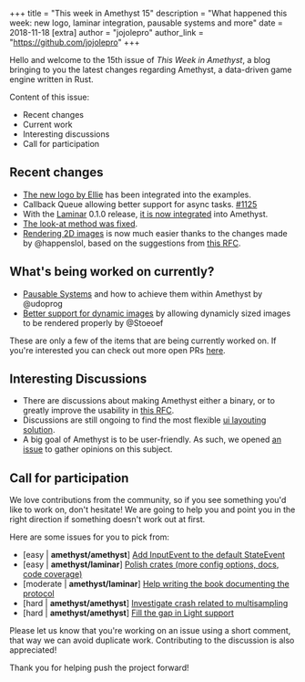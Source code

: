 +++
title = "This week in Amethyst 15"
description = "What happened this week: new logo, laminar integration, pausable systems and more"
date = 2018-11-18
[extra]
author = "jojolepro"
author_link = "https://github.com/jojolepro"
+++

Hello and welcome to the 15th issue of _This Week in Amethyst_, a blog bringing to
you the latest changes regarding Amethyst, a data-driven game engine written in
Rust.

Content of this issue:

* Recent changes
* Current work
* Interesting discussions
* Call for participation

## Recent changes

* [The new logo by Ellie][1143] has been integrated into the examples.
* Callback Queue allowing better support for async tasks. [#1125][1125]
* With the [Laminar][laminar] 0.1.0 release, [it is now integrated][1137] into Amethyst.
* [The look-at method was fixed][1142].
* [Rendering 2D images][1153] is now much easier thanks to the changes made by @happenslol, based on the suggestions from [this RFC][rfc5].

[laminar]: https://github.com/amethyst/laminar
[1125]: https://github.com/amethyst/amethyst/pull/1125
[1137]: https://github.com/amethyst/amethyst/pull/1137
[1143]: https://github.com/amethyst/amethyst/pull/1143
[1142]: https://github.com/amethyst/amethyst/pull/1142
[1153]: https://github.com/amethyst/amethyst/pull/1153
[rfc5]: https://github.com/amethyst/rfcs/pull/5

## What's being worked on currently?

* [Pausable Systems][wo1] and how to achieve them within Amethyst by @udoprog
* [Better support for dynamic images][wo2] by allowing dynamicly sized images to be rendered properly by @Stoeoef

[wo1]: https://github.com/amethyst/amethyst/pull/1146
[wo2]: https://github.com/amethyst/amethyst/pull/1144

These are only a few of the items that are being currently worked on. If you're interested you can check out more open PRs [here](prs).

[prs]: https://github.com/amethyst/amethyst/pulls

## Interesting Discussions

* There are discussions about making Amethyst either a binary, or to greatly improve the usability in [this RFC](https://github.com/amethyst/rfcs/pull/6).
* Discussions are still ongoing to find the most flexible [ui layouting solution](https://github.com/amethyst/amethyst/issues/1072).
* A big goal of Amethyst is to be user-friendly. As such, we opened [an issue](https://github.com/amethyst/amethyst/issues/1152) to gather opinions on this subject.

## Call for participation

We love contributions from the community, so if you see something you'd like
to work on, don't hesitate! We are going to help you and point you in the
right direction if something doesn't work out at first.

Here are some issues for you to pick from:

* [easy | **amethyst/amethyst**] [Add InputEvent<AC> to the default StateEvent][is3]
* [easy | **amethyst/laminar**] [Polish crates (more config options, docs, code coverage)][is1]
* [moderate | **amethyst/laminar**] [Help writing the book documenting the protocol][is2]
* [hard | **amethyst/amethyst**] [Investigate crash related to multisampling][is4]
* [hard | **amethyst/amethyst**] [Fill the gap in Light support][is5]

Please let us know that you're working on an issue using a short comment,
that way we can avoid duplicate work. Contributing to the discussion is also
appreciated!

Thank you for helping push the project forward!

[is1]: https://github.com/amethyst/laminar/issues/45
[is2]: https://github.com/amethyst/laminar/issues/33
[is3]: https://github.com/amethyst/amethyst/issues/1148
[is4]: https://github.com/amethyst/amethyst/issues/135
[is5]: https://github.com/amethyst/amethyst/issues/855

